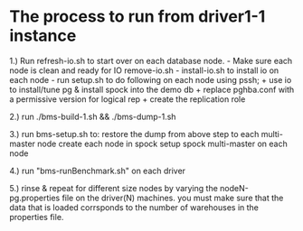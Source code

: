 # The process to run from driver1-1 instance

1.) Run refresh-io.sh to start over on each database node.
     - Make sure each node is clean and ready for IO remove-io.sh
     - install-io.sh to install io on each node
     - run setup.sh to do following on each node using pssh;
         + use io to install/tune pg & install spock into the demo db
         + replace pghba.conf with a permissive version for logical rep
         + create the replication role

2.) run ./bms-build-1.sh && ./bms-dump-1.sh

3.) run bms-setup.sh to:
        restore the dump from above step to each multi-master node
        create each node in spock
        setup spock multi-master on each node

4.) run "bms-runBenchmark.sh" on each driver

5.) rinse & repeat for different size nodes by varying the 
    nodeN-pg.properties file on the driver(N) machines.
    you must make sure that the data that is loaded corrsponds
    to the number of warehouses in the properties file.
